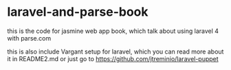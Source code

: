 laravel-and-parse-book
======================

this is the code for jasmine web app book, which talk about using laravel 4 with parse.com

this is also include Vargant setup for laravel, which you can read more about it in README2.md 
or just go to https://github.com/jtreminio/laravel-puppet
